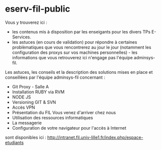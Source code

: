 # eserv-fil-public

Vous y trouverez ici :
- les contenus mis à disposition par les enseigants pour les divers TPs E-Services.
- les astuces (en cours de validation) pour répondre à certaines problèmatiques que vous rencontrerez au jour le jour (notamment les configuration des proxys sur vos machines personnelles) - les informations que vous retrouverez ici n'engage pas l'équipe adminsys-fil.

Les astuces, les conseils et la description des solutions mises en place et conseillées par l'équipe adminsys-fil concernant : 
- Git Proxy - Salle A
- Installation RUBY via RVM
- NODE JS
- Versioning GIT & SVN
- Accès VPN
- Présentation du FIL
 Vous venez d'arriver chez nous
- Utilisation des ressources informatiques
- La messagerie
- Configuration de votre navigateur pour l'accès à Internet 

sont disponibles ici : http://intranet.fil.univ-lille1.fr/index.php/espace-etudiants

